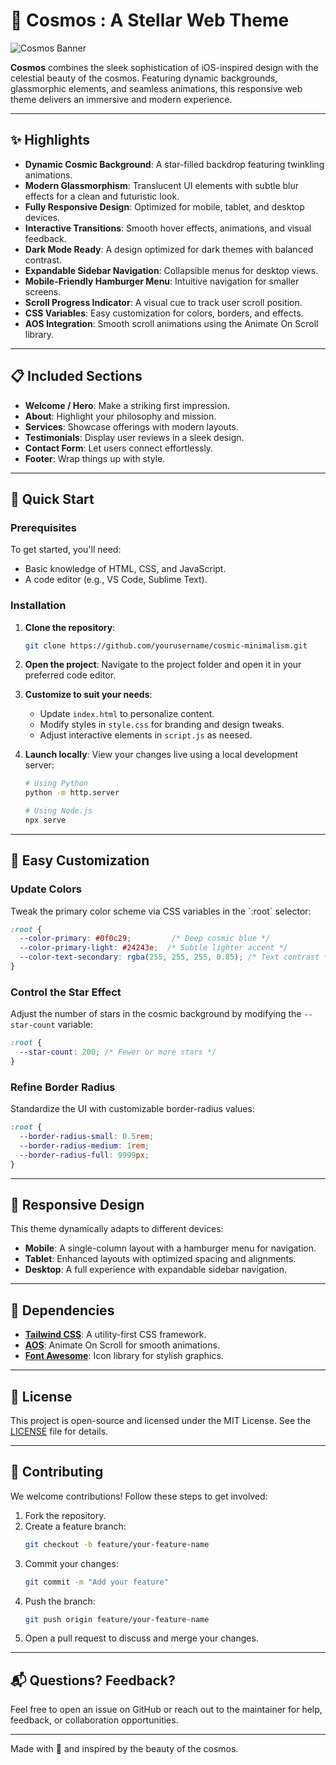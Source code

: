 # 🌌 Cosmos : A Stellar Web Theme

![Cosmos Banner](https://via.placeholder.com/1200x300)

**Cosmos** combines the sleek sophistication of iOS-inspired design with the celestial beauty of the cosmos. Featuring dynamic backgrounds, glassmorphic elements, and seamless animations, this responsive web theme delivers an immersive and modern experience.

---

## ✨ Highlights

- **Dynamic Cosmic Background**: A star-filled backdrop featuring twinkling animations.
- **Modern Glassmorphism**: Translucent UI elements with subtle blur effects for a clean and futuristic look.
- **Fully Responsive Design**: Optimized for mobile, tablet, and desktop devices.
- **Interactive Transitions**: Smooth hover effects, animations, and visual feedback.
- **Dark Mode Ready**: A design optimized for dark themes with balanced contrast.
- **Expandable Sidebar Navigation**: Collapsible menus for desktop views.
- **Mobile-Friendly Hamburger Menu**: Intuitive navigation for smaller screens.
- **Scroll Progress Indicator**: A visual cue to track user scroll position.
- **CSS Variables**: Easy customization for colors, borders, and effects.
- **AOS Integration**: Smooth scroll animations using the Animate On Scroll library.

---

## 📋 Included Sections

- **Welcome / Hero**: Make a striking first impression.
- **About**: Highlight your philosophy and mission.
- **Services**: Showcase offerings with modern layouts.
- **Testimonials**: Display user reviews in a sleek design.
- **Contact Form**: Let users connect effortlessly.
- **Footer**: Wrap things up with style.

---

## 🚀 Quick Start

### Prerequisites

To get started, you'll need:
- Basic knowledge of HTML, CSS, and JavaScript.
- A code editor (e.g., VS Code, Sublime Text).

### Installation

1. **Clone the repository**:
   ```bash
   git clone https://github.com/yourusername/cosmic-minimalism.git
   ```

2. **Open the project**:
   Navigate to the project folder and open it in your preferred code editor.

3. **Customize to suit your needs**:
   - Update `index.html` to personalize content.
   - Modify styles in `style.css` for branding and design tweaks.
   - Adjust interactive elements in `script.js` as neesed.

4. **Launch locally**:
   View your changes live using a local development server:
   ```bash
   # Using Python
   python -m http.server

   # Using Node.js
   npx serve
   ```

---

## 🎨 Easy Customization

### Update Colors

Tweak the primary color scheme via CSS variables in the \`:root\` selector:

```css
:root {
  --color-primary: #0f0c29;         /* Deep cosmic blue */
  --color-primary-light: #24243e;  /* Subtle lighter accent */
  --color-text-secondary: rgba(255, 255, 255, 0.85); /* Text contrast */
}
```

### Control the Star Effect

Adjust the number of stars in the cosmic background by modifying the `--star-count` variable:

```css
:root {
  --star-count: 200; /* Fewer or more stars */
}
```

### Refine Border Radius

Standardize the UI with customizable border-radius values:

```css
:root {
  --border-radius-small: 0.5rem;
  --border-radius-medium: 1rem;
  --border-radius-full: 9999px;
}
```

---

## 📱 Responsive Design

This theme dynamically adapts to different devices:
- **Mobile**: A single-column layout with a hamburger menu for navigation.
- **Tablet**: Enhanced layouts with optimized spacing and alignments.
- **Desktop**: A full experience with expandable sidebar navigation.

---

## 🔧 Dependencies

- **[Tailwind CSS](https://tailwindcss.com/)**: A utility-first CSS framework.
- **[AOS](https://michalsnik.github.io/aos/)**: Animate On Scroll for smooth animations.
- **[Font Awesome](https://fontawesome.com/)**: Icon library for stylish graphics.

---

## 📄 License

This project is open-source and licensed under the MIT License. See the [LICENSE](LICENSE) file for details.

---

## 🤝 Contributing

We welcome contributions! Follow these steps to get involved:
1. Fork the repository.
2. Create a feature branch:
   ```bash
   git checkout -b feature/your-feature-name
   ```
3. Commit your changes:
   ```bash
   git commit -m "Add your feature"
   ```
4. Push the branch:
   ```bash
   git push origin feature/your-feature-name
   ```
5. Open a pull request to discuss and merge your changes.

---

## 📬 Questions? Feedback?

Feel free to open an issue on GitHub or reach out to the maintainer for help, feedback, or collaboration opportunities.

---

Made with 💙 and inspired by the beauty of the cosmos.
